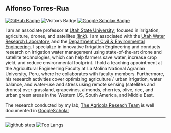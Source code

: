 ## Alfonso Torres-Rua

[![GitHub Badge](https://img.shields.io/github/followers/diviningwater?style=social)](https://github.com/diviningwater?tab=followers)
![Visitors Badge](https://visitor-badge.laobi.icu/badge?page_id=diviningwater.diviningwater)
[![Google Scholar Badge](https://img.shields.io/badge/GoogleScholar-blue)](https://scholar.google.com/citations?hl=en&pli=1&user=hTG3MWUAAAAJ)
<!--
[![ResearchGate Badge](https://img.shields.io/badge/ResearchGate-green)](https://www.researchgate.net/profile/Rui-Gao-55)
[![HYDROSHARE Badge](https://img.shields.io/badge/CUAHSI-HYDROSHARE-green)](https://www.hydroshare.org/home/)
[![SciProfiles](https://img.shields.io/badge/Sci-Profiles-lightblue)](https://sciprofiles.com/profile/2683627)<br>
[![Linkedin Badge](https://img.shields.io/badge/Linkedin-blue)](https://www.linkedin.com/in/diviningwater)
[![BlueSky](https://img.shields.io/badge/RaymondGao7-BlueSky-blue)](https://bsky.app/profile/raymondgao7.bsky.social)<br>
[![Twitter](https://img.shields.io/twitter/url/https/twitter.com/cloudposse.svg?style=social&label=Follow%20%40RaymondGao7)](https://twitter.com/RaymondGao7)<br>
[![CV Badge](https://img.shields.io/badge/My-CV-critical)](https://drive.google.com/file/d/1RqJPnoYggKrULKly3n7fQcFqSUA8CTeP/view?usp=drive_link)
[![Donate Badge](https://img.shields.io/badge/Buy%20me%20a%20coffee-blue.svg)](https://www.buymeacoffee.com/RuiGao)
-->

I am an associate professor at [Utah State University](https://www.usu.edu/), focused in irrigation, agriculture, drones, and satellites [(link)](https://engineering.usu.edu/cee/people/faculty/torres-alfonso). I am associated with the  [Utah Water Research Laboratory](https://uwrl.usu.edu/), and the [Department of Civil & Environmental Engineering](https://engineering.usu.edu/cee/). I specialize in innovative Irrigation Engineering and conducts research on irrigation water management using state-of-the-art drone and satellite technologies, which can help farmers save water, increase crop yield, and reduce environmental footprint. I hold a teaching appointment at the Agricultural Engineering Faculty at La Molina National Agrarian University, Peru, where he collaborates with faculty members. Furthermore, his research activities cover optimizing agriculture / urban irrigation, water balance, and water-use and stress using remote sensing (satellites and drones) over grassland, grapevines, almonds, cherries, olive, rice, and urban green areas in the Western US, South America, and Middle East.  <br>

The research conducted by my lab, [The Agricola Reseach Team](https://github.com/TheAgricolaTeam) is well documented in [GoogleScholar](https://scholar.google.com/citations?user=hTG3MWUAAAAJ&hl=en)


---

![github stats](https://github-readme-stats.vercel.app/api?username=diviningwater&show_icons=true)
![Top Langs](https://github-readme-stats.vercel.app/api/top-langs/?username=diviningwater&hide=javascript,go,html)

<!--
**diviningwater/diviningwater** is a ✨ _special_ ✨ repository because its `README.md` (this file) appears on your GitHub profile.

Here are some ideas to get you started:

- 🔭 I’m currently working on ...
- 🌱 I’m currently learning ...
- 👯 I’m looking to collaborate on ...
- 🤔 I’m looking for help with ...
- 💬 Ask me about ...
- 📫 How to reach me: ...
- 😄 Pronouns: ...
- ⚡ Fun fact: ...
-->
